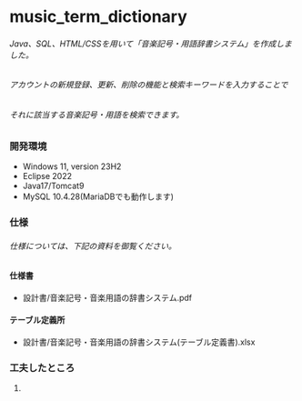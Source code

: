 # music_term_dictionary
###### Java、SQL、HTML/CSSを用いて「音楽記号・用語辞書システム」を作成しました。
###### アカウントの新規登録、更新、削除の機能と検索キーワードを入力することで
###### それに該当する音楽記号・用語を検索できます。

### 開発環境
- Windows 11, version 23H2
- Eclipse 2022
- Java17/Tomcat9
- MySQL 10.4.28(MariaDBでも動作します)

### 仕様
###### 仕様については、下記の資料を御覧ください。

#### 仕様書
- 設計書/音楽記号・音楽用語の辞書システム.pdf

#### テーブル定義所
- 設計書/音楽記号・音楽用語の辞書システム(テーブル定義書).xlsx

### 工夫したところ
1.
